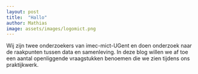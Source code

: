 ```yaml
---
layout: post
title:  "Hallo"
author: Mathias
image: assets/images/logomict.png
---
```

Wij zijn twee onderzoekers van imec-mict-UGent en doen onderzoek naar de raakpunten tussen data en samenleving. In deze blog willen we af toe een aantal openliggende vraagstukken benoemen die we zien tijdens ons praktijkwerk.
